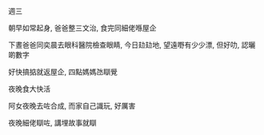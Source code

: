 週三

朝早如常起身, 爸爸整三文治, 食完同細佬喺屋企

下晝爸爸同奕晨去眼科醫院檢查眼睛, 今日攰攰地, 望遠嘢有少少漂, 但好叻, 認曬啲數字

好快搞掂就返屋企, 四點媽媽氹瞓覺

夜晚食大快活

阿女夜晚去咗合成, 而家自己識玩, 好厲害

夜晚細佬瞓咗, 講埋故事就瞓
